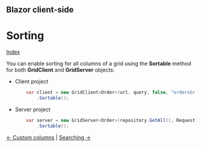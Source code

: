 ## Blazor client-side

# Sorting

[Index](Documentation.md)

You can enable sorting for all columns of a grid using the **Sortable** method for both **GridClient** and **GridServer** objects:
* Client project
    ```c#
        var client = new GridClient<Order>(url, query, false, "ordersGrid", Columns, locale)
            .Sortable();
    ```

* Server project
    ```c#
        var server = new GridServer<Order>(repository.GetAll(), Request.Query, true, "ordersGrid", columns, 10)
            .Sortable();
    ```

[<- Custom columns](Custom_columns.md) | [Searching ->](Searching.md)